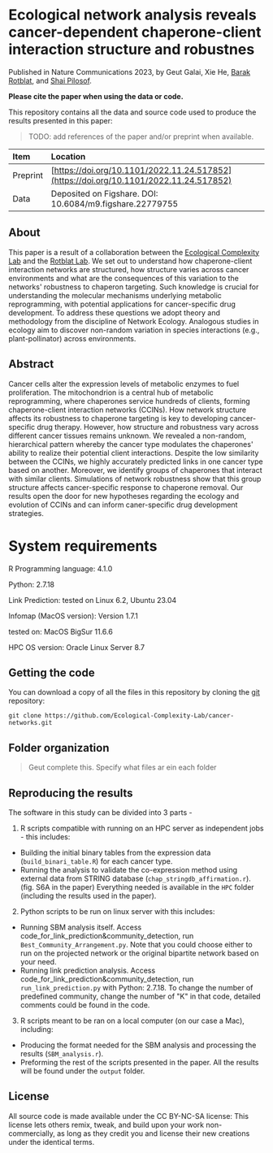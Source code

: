 
# Ecological network analysis reveals cancer-dependent chaperone-client interaction structure and robustnes
Published in Nature Communications 2023, by Geut Galai, Xie He, [Barak Rotblat](https://barakrotblat.wixsite.com/rotblatlab),
and [Shai Pilosof](https://lifewp.bgu.ac.il/wp/pilos/).

**Please cite the paper when using the data or code.**

This repository contains all the data and source code used to produce the results
presented in this paper:

> TODO: add references of the paper and/or preprint when available.

|Item  | Location |
|:-|:-----|
| Preprint | [https://doi.org/10.1101/2022.11.24.517852](https://doi.org/10.1101/2022.11.24.517852) |
| Data | Deposited on Figshare. DOI: 10.6084/m9.figshare.22779755 |

## About

This paper is a result of a collaboration between the [Ecological Complexity Lab](https://lifewp.bgu.ac.il/wp/pilos/) and the [Rotblat Lab](https://barakrotblat.wixsite.com/rotblatlab). We set out to understand how chaperone-client interaction networks are structured, how structure varies across cancer environments and what are the consequences of this variation to the networks' robustness to chaperon targeting. Such knowledge is crucial for understanding the molecular mechanisms underlying metabolic reprogramming, with potential applications for cancer-specific drug development. To address these questions we adopt theory and methodology from the discipline of Network Ecology. Analogous studies in ecology aim to discover non-random variation in species interactions (e.g., plant-pollinator) across environments.


## Abstract

Cancer cells alter the expression levels of metabolic enzymes to fuel proliferation. The mitochondrion is a central hub of metabolic reprogramming, where chaperones service hundreds of clients, forming chaperone-client interaction networks (CCINs). How network structure affects its robustness to chaperone targeting is key to developing cancer-specific drug therapy. However, how structure and robustness vary across different cancer tissues remains unknown. We revealed a non-random, hierarchical pattern whereby the cancer type modulates the chaperones' ability to realize their potential client interactions. Despite the low similarity between the CCINs, we highly accurately predicted links in one cancer type based on another. Moreover, we identify groups of chaperones that interact with similar clients. Simulations of network robustness show that this group structure affects cancer-specific response to chaperone removal. Our results open the door for new hypotheses regarding the ecology and evolution of CCINs and can inform caner-specific drug development strategies.


# System requirements
R Programming language: 4.1.0

Python: 2.7.18

Link Prediction: tested on  Linux 6.2, Ubuntu 23.04

Infomap (MacOS version): Version 1.7.1

tested on: MacOS BigSur 11.6.6

HPC OS version: Oracle Linux Server 8.7


## Getting the code

You can download a copy of all the files in this repository by cloning the
[git](https://git-scm.com/) repository:

    git clone https://github.com/Ecological-Complexity-Lab/cancer-networks.git

## Folder organization
> Geut complete this. Specify what files ar ein each folder

## Reproducing the results

The software in this study can be divided into 3 parts -

1. R scripts compatible with running on an HPC server as independent jobs - this includes:
* Building the initial binary tables from the expression data (`build_binari_table.R`) for each cancer type.
* Running the analysis to validate the co-expression method using external data from STRING database (`chap_stringdb_affirmation.r`). (fig. S6A in the paper)
Everything needed is available in the `HPC` folder (including the results used in the paper).

2. Python scripts to be run on linux server with this includes:
* Running SBM analysis itself. Access code_for_link_prediction&community_detection, run `Best_Community_Arrangement.py`. Note that you could choose either to run on the projected network or the original bipartite network based on your need. 
* Running link prediction analysis. Access code_for_link_prediction&community_detection, run `run_link_prediction.py` with Python: 2.7.18. To change the number of predefined community, change the number of "K" in that code, detailed comments could be found in the code.

3. R scripts meant to be ran on a local computer (on our case a Mac), including:
* Producing the format needed for the SBM analysis and processing the results (`SBM_analysis.r`).
* Preforming the rest of the scripts presented in the paper.
All the results will be found under the `output` folder.


## License

All source code is made available under the CC BY-NC-SA license: This license lets others remix, tweak, and build upon your work non-commercially, as long as they credit you and license their new creations under the identical terms.
